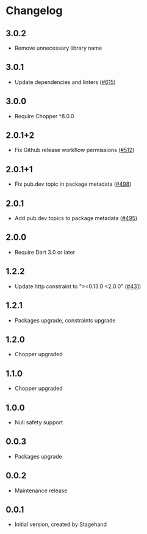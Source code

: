 # Changelog

## 3.0.2

- Remove unnecessary library name

## 3.0.1

- Update dependencies and linters ([#615](https://github.com/lejard-h/chopper/pull/615))

## 3.0.0

- Require Chopper ^8.0.0

## 2.0.1+2

- Fix Github release workflow permissions ([#512](https://github.com/lejard-h/chopper/pull/512))

## 2.0.1+1

- Fix pub.dev topic in package metadata ([#498](https://github.com/lejard-h/chopper/pull/498))

## 2.0.1

- Add pub.dev topics to package metadata ([#495](https://github.com/lejard-h/chopper/pull/495))

## 2.0.0

- Require Dart 3.0 or later

## 1.2.2

- Update http constraint to ">=0.13.0 <2.0.0" ([#431](https://github.com/lejard-h/chopper/pull/431))

## 1.2.1

- Packages upgrade, constraints upgrade

## 1.2.0

- Chopper upgraded

## 1.1.0

- Chopper upgraded

## 1.0.0

- Null safety support

## 0.0.3

- Packages upgrade

## 0.0.2

- Maintenance release

## 0.0.1

- Initial version, created by Stagehand
